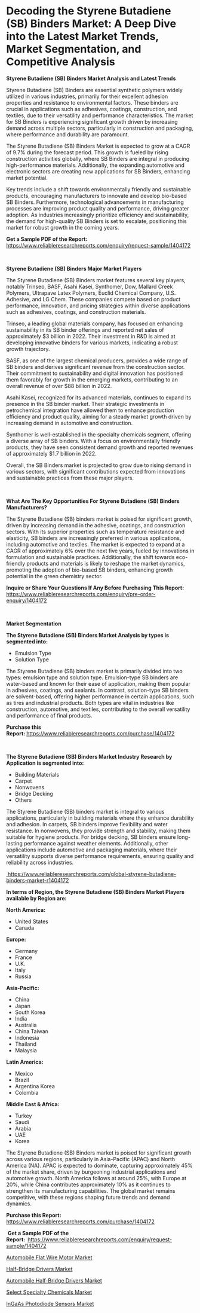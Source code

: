 <p><h1>Decoding the Styrene Butadiene (SB) Binders Market: A Deep Dive into the Latest Market Trends, Market Segmentation, and Competitive Analysis</h1></p><p><strong>Styrene Butadiene (SB) Binders Market Analysis and Latest Trends</strong></p>
<p><p>Styrene Butadiene (SB) Binders are essential synthetic polymers widely utilized in various industries, primarily for their excellent adhesion properties and resistance to environmental factors. These binders are crucial in applications such as adhesives, coatings, construction, and textiles, due to their versatility and performance characteristics. The market for SB Binders is experiencing significant growth driven by increasing demand across multiple sectors, particularly in construction and packaging, where performance and durability are paramount.</p><p>The Styrene Butadiene (SB) Binders Market is expected to grow at a CAGR of 9.7% during the forecast period. This growth is fueled by rising construction activities globally, where SB Binders are integral in producing high-performance materials. Additionally, the expanding automotive and electronic sectors are creating new applications for SB Binders, enhancing market potential. </p><p>Key trends include a shift towards environmentally friendly and sustainable products, encouraging manufacturers to innovate and develop bio-based SB Binders. Furthermore, technological advancements in manufacturing processes are improving product quality and performance, driving greater adoption. As industries increasingly prioritize efficiency and sustainability, the demand for high-quality SB Binders is set to escalate, positioning this market for robust growth in the coming years.</p></p>
<p><strong>Get a Sample PDF of the Report:&nbsp;</strong> <a href="https://www.reliableresearchreports.com/enquiry/request-sample/1404172?utm_campaign=16&utm_medium=2&utm_source=Github&utm_content=ia&utm_term=13012025&utm_id=styrene-butadiene-sb-binders">https://www.reliableresearchreports.com/enquiry/request-sample/1404172</a></p>
<p>&nbsp;</p>
<p><strong>Styrene Butadiene (SB) Binders Major Market Players</strong></p>
<p><p>The Styrene Butadiene (SB) Binders market features several key players, notably Trinseo, BASF, Asahi Kasei, Synthomer, Dow, Mallard Creek Polymers, Ultrapave Latex Polymers, Euclid Chemical Company, U.S. Adhesive, and LG Chem. These companies compete based on product performance, innovation, and pricing strategies within diverse applications such as adhesives, coatings, and construction materials.</p><p>Trinseo, a leading global materials company, has focused on enhancing sustainability in its SB binder offerings and reported net sales of approximately $3 billion in 2022. Their investment in R&D is aimed at developing innovative binders for various markets, indicating a robust growth trajectory.</p><p>BASF, as one of the largest chemical producers, provides a wide range of SB binders and derives significant revenue from the construction sector. Their commitment to sustainability and digital innovation has positioned them favorably for growth in the emerging markets, contributing to an overall revenue of over $88 billion in 2022.</p><p>Asahi Kasei, recognized for its advanced materials, continues to expand its presence in the SB binder market. Their strategic investments in petrochemical integration have allowed them to enhance production efficiency and product quality, aiming for a steady market growth driven by increasing demand in automotive and construction.</p><p>Synthomer is well-established in the specialty chemicals segment, offering a diverse array of SB binders. With a focus on environmentally friendly products, they have seen consistent demand growth and reported revenues of approximately $1.7 billion in 2022.</p><p>Overall, the SB Binders market is projected to grow due to rising demand in various sectors, with significant contributions expected from innovations and sustainable practices from these major players.</p></p>
<p>&nbsp;</p>
<p><strong>What Are The Key Opportunities For Styrene Butadiene (SB) Binders Manufacturers?</strong></p>
<p><p>The Styrene Butadiene (SB) binders market is poised for significant growth, driven by increasing demand in the adhesive, coatings, and construction sectors. With its superior properties such as temperature resistance and elasticity, SB binders are increasingly preferred in various applications, including automotive and textiles. The market is expected to expand at a CAGR of approximately 6% over the next five years, fueled by innovations in formulation and sustainable practices. Additionally, the shift towards eco-friendly products and materials is likely to reshape the market dynamics, promoting the adoption of bio-based SB binders, enhancing growth potential in the green chemistry sector.</p></p>
<p><strong>Inquire or Share Your Questions If Any Before Purchasing This Report:</strong> <a href="https://www.reliableresearchreports.com/enquiry/pre-order-enquiry/1404172?utm_campaign=16&utm_medium=2&utm_source=Github&utm_content=ia&utm_term=13012025&utm_id=styrene-butadiene-sb-binders">https://www.reliableresearchreports.com/enquiry/pre-order-enquiry/1404172</a></p>
<p>&nbsp;</p>
<p><strong>Market Segmentation</strong></p>
<p><strong>The Styrene Butadiene (SB) Binders Market Analysis by types is segmented into:</strong></p>
<p><ul><li>Emulsion Type</li><li>Solution Type</li></ul></p>
<p><p>The Styrene Butadiene (SB) binders market is primarily divided into two types: emulsion type and solution type. Emulsion-type SB binders are water-based and known for their ease of application, making them popular in adhesives, coatings, and sealants. In contrast, solution-type SB binders are solvent-based, offering higher performance in certain applications, such as tires and industrial products. Both types are vital in industries like construction, automotive, and textiles, contributing to the overall versatility and performance of final products.</p></p>
<p><strong>Purchase this Report:&nbsp;</strong><a href="https://www.reliableresearchreports.com/purchase/1404172?utm_campaign=16&utm_medium=2&utm_source=Github&utm_content=ia&utm_term=13012025&utm_id=styrene-butadiene-sb-binders">https://www.reliableresearchreports.com/purchase/1404172</a></p>
<p>&nbsp;</p>
<p><strong>The Styrene Butadiene (SB) Binders Market Industry Research by Application is segmented into:</strong></p>
<p><ul><li>Building Materials</li><li>Carpet</li><li>Nonwovens</li><li>Bridge Decking</li><li>Others</li></ul></p>
<p><p>The Styrene Butadiene (SB) binders market is integral to various applications, particularly in building materials where they enhance durability and adhesion. In carpets, SB binders improve flexibility and water resistance. In nonwovens, they provide strength and stability, making them suitable for hygiene products. For bridge decking, SB binders ensure long-lasting performance against weather elements. Additionally, other applications include automotive and packaging materials, where their versatility supports diverse performance requirements, ensuring quality and reliability across industries.</p></p>
<p><a href="https://www.reliableresearchreports.com/global-styrene-butadiene-binders-market-r1404172?utm_campaign=16&utm_medium=2&utm_source=Github&utm_content=ia&utm_term=13012025&utm_id=styrene-butadiene-sb-binders">&nbsp;https://www.reliableresearchreports.com/global-styrene-butadiene-binders-market-r1404172</a></p>
<p><strong>In terms of Region, the Styrene Butadiene (SB) Binders Market Players available by Region are:</strong></p>
<p>
    <p> <strong> North America: </strong>
        <ul>
            <li>United States</li>
            <li>Canada</li>
        </ul>
        </p> 
    <p> <strong> Europe: </strong>
        <ul>
            <li>Germany</li>
            <li>France</li>
            <li>U.K.</li>
            <li>Italy</li>
            <li>Russia</li>
        </ul>
        </p> 
    <p> <strong> Asia-Pacific: </strong>
        <ul>
            <li>China</li>
            <li>Japan</li>
            <li>South Korea</li>
            <li>India</li>
            <li>Australia</li>
            <li>China Taiwan</li>
            <li>Indonesia</li>
            <li>Thailand</li>
            <li>Malaysia</li>
        </ul>
        </p> 
    <p> <strong> Latin America: </strong>
        <ul>
            <li>Mexico</li>
            <li>Brazil</li>
            <li>Argentina Korea</li>
            <li>Colombia</li>
        </ul>
        </p> 
    <p> <strong> Middle East & Africa: </strong>
        <ul>
            <li>Turkey</li>
            <li>Saudi</li>
            <li>Arabia</li>
            <li>UAE</li>
            <li>Korea</li>
        </ul>
    </p>
    </p>
<p><p>The Styrene Butadiene (SB) Binders market is poised for significant growth across various regions, particularly in Asia-Pacific (APAC) and North America (NA). APAC is expected to dominate, capturing approximately 45% of the market share, driven by burgeoning industrial applications and automotive growth. North America follows at around 25%, with Europe at 20%, while China contributes approximately 10% as it continues to strengthen its manufacturing capabilities. The global market remains competitive, with these regions shaping future trends and demand dynamics.</p></p>
<p><strong>Purchase this Report: </strong><a href="https://www.reliableresearchreports.com/purchase/1404172?utm_campaign=16&utm_medium=2&utm_source=Github&utm_content=ia&utm_term=13012025&utm_id=styrene-butadiene-sb-binders">https://www.reliableresearchreports.com/purchase/1404172</a></p>
<p>&nbsp;<strong>Get a Sample PDF of the Report:&nbsp;&nbsp;</strong><a href="https://www.reliableresearchreports.com/enquiry/request-sample/1404172?utm_campaign=16&utm_medium=2&utm_source=Github&utm_content=ia&utm_term=13012025&utm_id=styrene-butadiene-sb-binders">https://www.reliableresearchreports.com/enquiry/request-sample/1404172</a></p>
<p><strong></strong></p>
<p><p><a href="https://github.com/mezokathleen834/Market-Research-Report-List-1/blob/main/automobile-flat-wire-motor-market.md?utm_campaign=16&utm_medium=2&utm_source=Github&utm_content=ia&utm_term=13012025&utm_id=styrene-butadiene-sb-binders">Automobile Flat Wire Motor Market</a></p><p><a href="https://github.com/JosephineMcguire65/Market-Research-Report-List-1/blob/main/half-bridge-drivers-market.md?utm_campaign=16&utm_medium=2&utm_source=Github&utm_content=ia&utm_term=13012025&utm_id=styrene-butadiene-sb-binders">Half-Bridge Drivers Market</a></p><p><a href="https://github.com/jerhoskinson197676/Market-Research-Report-List-1/blob/main/automobile-half-bridge-drivers-market.md?utm_campaign=16&utm_medium=2&utm_source=Github&utm_content=ia&utm_term=13012025&utm_id=styrene-butadiene-sb-binders">Automobile Half-Bridge Drivers Market</a></p><p><a href="https://github.com/shirleenfraker87/Market-Research-Report-List-1/blob/main/select-specialty-chemicals-market.md?utm_campaign=16&utm_medium=2&utm_source=Github&utm_content=ia&utm_term=13012025&utm_id=styrene-butadiene-sb-binders">Select Specialty Chemicals Market</a></p><p><a href="https://github.com/norbeludie83/Market-Research-Report-List-1/blob/main/ingaas-photodiode-sensors-market.md?utm_campaign=16&utm_medium=2&utm_source=Github&utm_content=ia&utm_term=13012025&utm_id=styrene-butadiene-sb-binders">InGaAs Photodiode Sensors Market</a></p></p>
